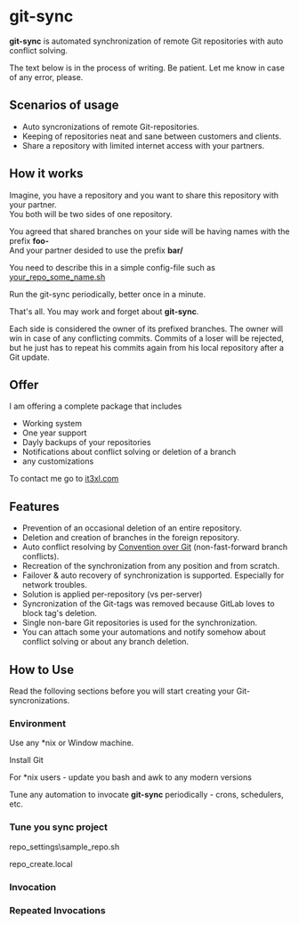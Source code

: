 # git-sync

**git-sync** is automated synchronization of remote Git repositories with auto conflict solving.

The text below is in the process of writing. Be patient. Let me know in case of any error, please.

## Scenarios of usage

* Auto syncronizations of remote Git-repositories.
* Keeping of repositories neat and sane between customers and clients.
* Share a repository with limited internet access with your partners.

## How it works

Imagine, you have a repository and you want to share this repository with your partner.<br/>
You both will be two sides of one repository.

You agreed that shared branches on your side will be having names with the prefix **foo-**<br/>
And your partner desided to use the prefix **bar/**

You need to describe this in a simple config-file such as [your_repo_some_name.sh](https://github.com/it3xl/git-sync/blob/master/repo_settings/sample_repo.sh)

Run the git-sync periodically, better once in a minute.

That's all. You may work and forget about **git-sync**.

Each side is considered the owner of its prefixed branches. The owner will win in case of any conflicting commits. Commits of a loser will be rejected, but he just has to repeat his commits again from his local repository after a Git update.

## Offer

I am offering a complete package that includes
* Working system
* One year support
* Dayly backups of your repositories
* Notifications about conflict solving or deletion of a branch
* any customizations

To contact me go to [it3xl.com](it3xl.com)

## Features

* Prevention of an occasional deletion of an entire repository.
* Deletion and creation of branches in the foreign repository.
* Auto conflict resolving by [Convention over Git](http://blog.it3xl.com/2017/09/convention-over-git.html) (non-fast-forward branch conflicts).
* Recreation of the synchronization from any position and from scratch.
* Failover & auto recovery of synchronization is supported. Especially for network troubles.
* Solution is applied per-repository (vs per-server)
* Syncronization of the Git-tags was removed because GitLab loves to block tag's deletion.
* Single non-bare Git repositories is used for the synchronization.
* You can attach some your automations and notify somehow about conflict solving or about any branch deletion.


## How to Use

Read the folloving sections before you will start creating your Git-syncronizations.

### Environment

Use any \*nix or Window machine.

Install Git

For \*nix users - update you bash and awk to any modern versions

Tune any automation to invocate **git-sync** periodically - crons, schedulers, etc.

### Tune you sync project


repo_settings\sample_repo.sh

repo_create.local

### Invocation



### Repeated Invocations


